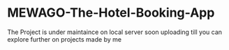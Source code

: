 # MEWAGO-The-Hotel-Booking-App

The Project is under maintaince on local server soon uploading till you can explore further on projects made by me
